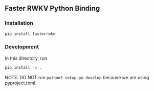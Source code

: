 ## Faster RWKV Python Binding

### Installation

```bash
pip install fasterrwkv
```

### Development

In this directory, run

```bash
pip install -e .
```

NOTE: DO NOT run `python3 setup.py develop` because we are using pyproject.toml.
